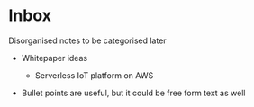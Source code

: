 # Inbox

Disorganised notes to be categorised later

* Whitepaper ideas
  * Serverless IoT platform on AWS

* Bullet points are useful, but it could be free form text as well
